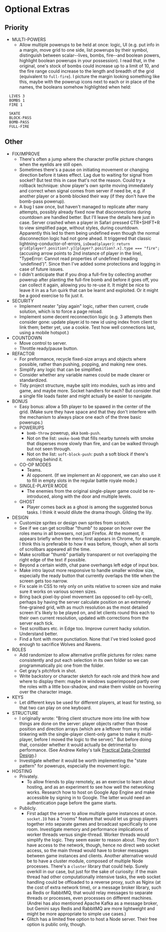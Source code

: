 # Optional Extras

## Priority

- MULTI-POWERS
  - Allow multiple powerups to be held at once: logic, UI (e.g. put info in a margin, move grid to one side, list powerups by their symbol, distinguish between scalar--lives, bombs, fire--and boolean powers, highlight boolean powerups in your possession). I read that, in the original, one's stock of bombs could increase up to a limit of 10, and the fire range could increase to the length and breadth of the grid (equivalent to `full-fire`). I picture the margin looking something like this, maybe with the powerup icons next to each or in place of the names, the booleans somehow highlighted when held:

```
  LIVES 3
  BOMBS 1
  FIRE 1

  SKATE
  BLOCK-PASS
  BOMB-PASS
  FULL-FIRE
```

## Other

- FIX/IMPROVE
  - There's often a jump where the character profile picture changes when the eyelids are still open.
  - Sometimes there's a pause on initiating movement or changing direction before it takes effect. Lag due to waiting for signal from socket? But test this in case that's not the reason. Could try a rollback technique: show player's own sprite moving immediately and correct when signal comes from server if need be, e.g. if another player or a bomb blocked their way (if they don't have the bomb-pass powerup).
  - A bug I saw once, but haven't managed to replicate after many attempts, possibly already fixed now that disconnections during countdown are handled better. But I'll leave the details here just in case. Server crashed when a player in Safari pressed CTR+SHIFT+R to view simplified page, without styles, during countdown. Apparently this led to them being undefined even though the normal disconnection logic had not gone ahead. It triggered that classic lightning-conductor-of-errors, `isDead(player)`: `return grid[player?.position?.y][player?.position?.x].type === "fire";` (accusing arrow points to 2nd instance of player in the line), "TypeError: Cannot read properties of undefined (reading 'undefined')". Since then I've added some protections and logging in case of future issues.
  - I didn't anticipate that if you drop a full-fire by collecting another powerup after planting the full-fire bomb and before it goes off, you can collect it again, allowing you to re-use it. It might be nice to leave it in as a fun quirk that can be learnt and exploited. Or it might be a good exercise to fix just it.
- SECURITY
  - Implement neater "play again" logic, rather then current, crude solution, which is to force a page reload.
  - Implement some decent reconnection logic (e.g. 3 attempts then consider gone: update player.id to new id using index from client to link them; better yet, use a cookie. Test how well connections last, using a mobile hotspot.)
- COUNTDOWN
  - Move control to server.
  - Throttle ready/pause button.
- REFACTOR
  - For preformance, recycle fixed-size arrays and objects where possible, rather than pushing, popping, and making new ones.
  - Simplify any logic that can be simplified.
  - Consider whether any variable names could be made clearer or standardized.
  - Tidy project structure, maybe split into modules, such as intro and game, and maybe more. Socket handlers for each? But consider that a single file loads faster and might actually be easier to navigate.
- BONUS
  - Easy bonus: allow a 5th player to be spawed in the center of the grid. (Make sure they have space and that they don't interfere with the mechanism to always place one each of the three basic powerups.)
  - POWERUPS
    - `bomb-throw` powerup, aka `bomb-push`.
    - Not on the list: `smoke-bomb` that fills nearby tunnels with smoke that disperses more slowly than fire, and can be walked through but not seen through.
    - Not on the list: `soft-block-push`: push a soft block if there's nothing behind it.
  - CO-OP MODES
    - Teams.
    - AI opponent. (If we implement an AI opponent, we can also use it to fill in empty slots in the regular battle royale mode.)
  - SINGLE-PLAYER MODE
    - The enemies from the original single-player game could be re-introduced, along with the door and multiple levels.
  - GHOST
    - Player comes back as a ghost is among the suggested bonus tasks. I think it would dilute the drama though. Gilding the lily.
- DESIGN
  - Customize sprites or design own sprites from scratch.
  - See if we can get scrollbar "thumb" to appear on hover over the roles menu in all browsers, not just Firefox. At the moment, it appears briefly when the menu first appears in Chrome, for example. I think this is preferable to how it was before, though, when all sorts of scrollbars appeared all the time.
  - Make scrollbar "thumb" partially transparent or not overlapping the right edge of the text if possible.
  - Beyond a certain width, chat pane overhangs left edge of input box.
  - Make intro layout more responsive to handle smaller window size, especially the ready button that currently overlaps the title when the screen gets too narrow.
  - Fix scale in CSS to rely only on units relative to screen size and make sure it works on various screen sizes.
  - Bring back pixel-by-pixel movement (as opposed to cell-by-cell), perhaps by having the server calculate position on an extremely fine-grained grid, with as much resolution as the most detailed screen it's likely to be played on, and let clients round this each to their own current resolution, updated with corrections from the server each tick.
  - Test scrollbars etc. in Edge too. Improve current hacky solution. Understand better.
  - Find a font with more punctiation. None that I've tried looked good enough to sacrifice Wolves and Ravens.
- ROLES
  - Add randomizer to allow alternative profile pictures for roles: name consistently and put each selection in its own folder so we can programmatically pic one from the folder.
  - Get gray's pitchfork in shot.
  - Write backstory or character sketch for each role and think how and where to display them: maybe in windows superimposed partly over the roles with a little box-shadow, and make them visible on hovering over the character image.
- KEYS
  - Let different keys be used for different players, at least for testing, so that two can play on one keyboard.
- STRUCTURE
  - I originally wrote: "Bring client structure more into line with how things are done on the server: player objects rather than those position and direction arrays (which are a leftover from my initial tinkering with the single-player client-only game to make it multi-player, before I moved the logic to the server)." But before doing that, consider whether it would actually be detrimental to performance. (See Andrew Kelley's talk [Practical Data-Oriented Design](https://www.youtube.com/watch?v=IroPQ150F6c).)
  - Investigate whether it would be worth implementing the "state pattern" for powerups, especially the movement logic.
- HOSTING
  - Privately.
    - To allow friends to play remotely, as an exercise to learn about hosting, and as an experiment to see how well the networking works. Research how to host on Google App Engine and make accessible by signing in to Google. The latter would need an authentication page before the game starts.
  - Publicly.
    - First adapt the server to allow multiple game instances at once. `socket.IO` has a "rooms" feature that would let us group players together into separate games and broadcast specifically to one room. Investigate memory and performance implications of worker threads versus single-thread. Worker threads would simplify the logic. They seem easier to reason about. They don't have access to the network, though, hence no direct web socket access, so the main thread would have to broker messages between game instances and clients. Another alternative would be to have a cluster module, composed of multiple Node processes. There's a `cluster` library that could help. Surely overkill in our case, but just for the sake of curiosity: if the main thread had other computationally intensive tasks, the web socket handling could be offloaded to a reverse proxy, such as Nginx (at the cost of extra network time), or a message broker library, such as Redis or RabbitMQ, that would relay messages to separate threads or processes, even processes on different machines. (Andrei has also mentioned Apache Kafka as a message broker, but Gemini says Redis and RabbitMQ are more lightweight and might be more appropriate to simple use cases.)
    - Glitch has a limited free option to host a Node server. Their free option is public only, though.
